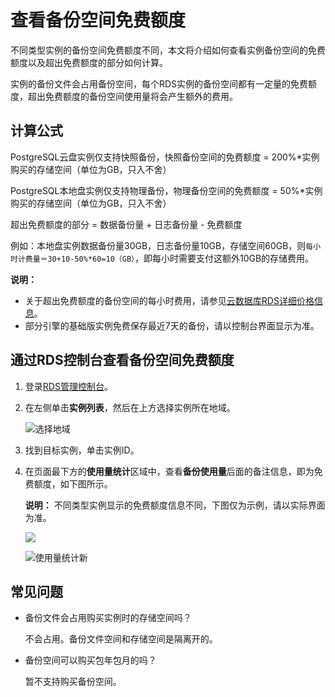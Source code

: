 # 查看备份空间免费额度

不同类型实例的备份空间免费额度不同，本文将介绍如何查看实例备份空间的免费额度以及超出免费额度的部分如何计算。

实例的备份文件会占用备份空间，每个RDS实例的备份空间都有一定量的免费额度，超出免费额度的备份空间使用量将会产生额外的费用。

## 计算公式

PostgreSQL云盘实例仅支持快照备份，快照备份空间的免费额度 = 200%\*实例购买的存储空间（单位为GB，只入不舍）

PostgreSQL本地盘实例仅支持物理备份，物理备份空间的免费额度 = 50%\*实例购买的存储空间（单位为GB，只入不舍）

超出免费额度的部分 = 数据备份量 + 日志备份量 - 免费额度

例如：本地盘实例数据备份量30GB，日志备份量10GB，存储空间60GB，则`每小时计费量＝30+10-50%*60=10（GB）`，即每小时需要支付这额外10GB的存储费用。

**说明：**

-   关于超出免费额度的备份空间的每小时费用，请参见[云数据库RDS详细价格信息](https://www.alibabacloud.com/product/apsaradb-for-rds?spm=a3c0i.7938564.220486.8.4nCrkf#pricing)。
-   部分引擎的基础版实例免费保存最近7天的备份，请以控制台界面显示为准。

## 通过RDS控制台查看备份空间免费额度

1.  登录[RDS管理控制台](https://rds.console.aliyun.com/)。

2.  在左侧单击**实例列表**，然后在上方选择实例所在地域。

    ![选择地域](https://static-aliyun-doc.oss-accelerate.aliyuncs.com/assets/img/zh-CN/3074469951/p36543.png)

3.  找到目标实例，单击实例ID。

4.  在页面最下方的**使用量统计**区域中，查看**备份使用量**后面的备注信息，即为免费额度，如下图所示。

    **说明：** 不同类型实例显示的免费额度信息不同，下图仅为示例，请以实际界面为准。

    ![](https://static-aliyun-doc.oss-accelerate.aliyuncs.com/assets/img/zh-CN/4577559951/p4106.png)

    ![使用量统计新](https://static-aliyun-doc.oss-accelerate.aliyuncs.com/assets/img/zh-CN/9736037061/p188501.png)


## 常见问题

-   备份文件会占用购买实例时的存储空间吗？

    不会占用。备份文件空间和存储空间是隔离开的。

-   备份空间可以购买包年包月的吗？

    暂不支持购买备份空间。


